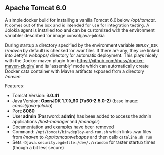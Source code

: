 ## Apache Tomcat 6.0

A simple docker build for installing a vanilla Tomcat 6.0 below
*/opt/tomcat*. It comes out of the box and is intended for use for
integration testing. A Jolokia agent is installed too and can be customized 
with the environment variables described for image consol/java-jolokia

During startup a directory specified by the environment variable `DEPLOY_DIR`
(*/maven* by default) is checked for .war files. If there
are any, they are linked into Jetty's *webapps/* directory for automatic
deployment. This plays nicely with the Docker maven plugin from
https://github.com/rhuss/docker-maven-plugin/ and its 'assembly' mode which
can automatically create Docker data container with Maven artifacts
exposed from a directory */maven*


Features:

* Tomcat Version: **6.0.41**
* Java Version: **OpenJDK 1.7.0_60 (7u60-2.5.0-2)** (base image: *consol/java-jolokia*)
* Port: **8080**
* User **admin** (Password: **admin**) has been added to access the admin
  applications */host-manager* and */manager*)
* Documentation and examples have been removed
* Command: `/opt/tomcat/bin/deploy-and-run.sh` which links .war files from */maven* to 
  */opt/tomcat/webapps* and then calls `catalina.sh run`
* Sets `-Djava.security.egd=file:/dev/./urandom` for faster startup times
  (though a bit less secure)
